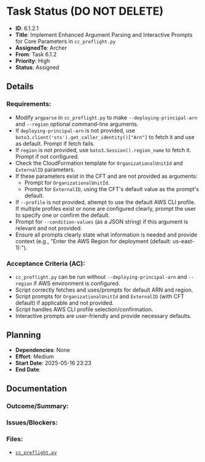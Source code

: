 # Task Status (DO NOT DELETE)
- **ID**: 6.1.2.1
- **Title**: Implement Enhanced Argument Parsing and Interactive Prompts for Core Parameters in `cc_preflight.py`
- **AssignedTo**: Archer
- **From**: Task 6.1.2
- **Priority**: High
- **Status**: Assigned
## Details
### Requirements:
- Modify `argparse` in `cc_preflight.py` to make `--deploying-principal-arn` and `--region` optional command-line arguments.
- If `deploying-principal-arn` is not provided, use `boto3.client('sts').get_caller_identity()["Arn"]` to fetch it and use as default. Prompt if fetch fails.
- If `region` is not provided, use `boto3.Session().region_name` to fetch it. Prompt if not configured.
- Check the CloudFormation template for `OrganizationalUnitId` and `ExternalID` parameters.
- If these parameters exist in the CFT and are not provided as arguments:
    - Prompt for `OrganizationalUnitId`.
    - Prompt for `ExternalID`, using the CFT's default value as the prompt's default.
- If `--profile` is not provided, attempt to use the default AWS CLI profile. If multiple profiles exist or none are configured clearly, prompt the user to specify one or confirm the default.
- Prompt for `--condition-values` (as a JSON string) if this argument is relevant and not provided.
- Ensure all prompts clearly state what information is needed and provide context (e.g., "Enter the AWS Region for deployment (default: us-east-1):").
### Acceptance Criteria (AC):
- `cc_preflight.py` can be run without `--deploying-principal-arn` and `--region` if AWS environment is configured.
- Script correctly fetches and uses/prompts for default ARN and region.
- Script prompts for `OrganizationalUnitId` and `ExternalID` (with CFT default) if applicable and not provided.
- Script handles AWS CLI profile selection/confirmation.
- Interactive prompts are user-friendly and provide necessary defaults.
## Planning
- **Dependencies**: None
- **Effort**: Medium
- **Start Date**: 2025-05-16 23:23
- **End Date**:
## Documentation
### Outcome/Summary:
### Issues/Blockers:
### Files:
- [`cc_preflight.py`](cc_preflight.py)